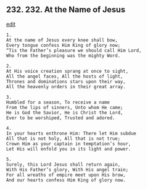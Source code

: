 
## 232.  232. At the Name of Jesus
[edit](https://docs.google.com/document/d/1jKVlHPs6lNGEh0jSgBhqdrZWDfzNjxip/edit?mode=html)






    1.
    At the name of Jesus every knee shall bow,
    Every tongue confess Him King of glory now;
    “Tis the Father’s pleasure we should call Him Lord,
    Who from the beginning was the mighty Word.

    2.
    At His voice creation sprang at once to sight,
    All the angel faces, All the hosts of light,
    Thrones and dominations stars upon their way,
    All the heavenly orders in their great array.

    3.
    Humbled for a season, To receive a name
    From the lips of sinners, Unto whom He came;
    He is God the Savior, He is Christ the Lord,
    Ever to be worshiped, Trusted and adored.

    4.
    In your hearts enthrone Him: There let Him subdue
    All that is not holy, All that is not true;
    Crown Him as your captain in temptation’s hour,
    Let His will enfold you in its light and power.

    5.
    Surely, this Lord Jesus shall return again,
    With His Father’s glory, With His angel train;
    For all wreaths of empire meet upon His brow,
    And our hearts confess Him King of glory now.
